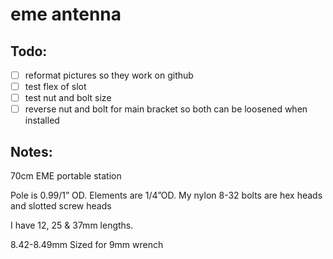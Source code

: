 # eme antenna

## Todo:
- [ ] reformat pictures so they work on github
- [ ] test flex of slot
- [ ] test nut and bolt size
- [ ] reverse nut and bolt for main bracket so both can be loosened when installed

## Notes:
70cm EME portable station

Pole is 0.99/1” OD. Elements are 1/4”OD. My nylon 8-32 bolts are hex heads and slotted screw heads

I have 12, 25 & 37mm lengths.

8.42-8.49mm
Sized for 9mm wrench